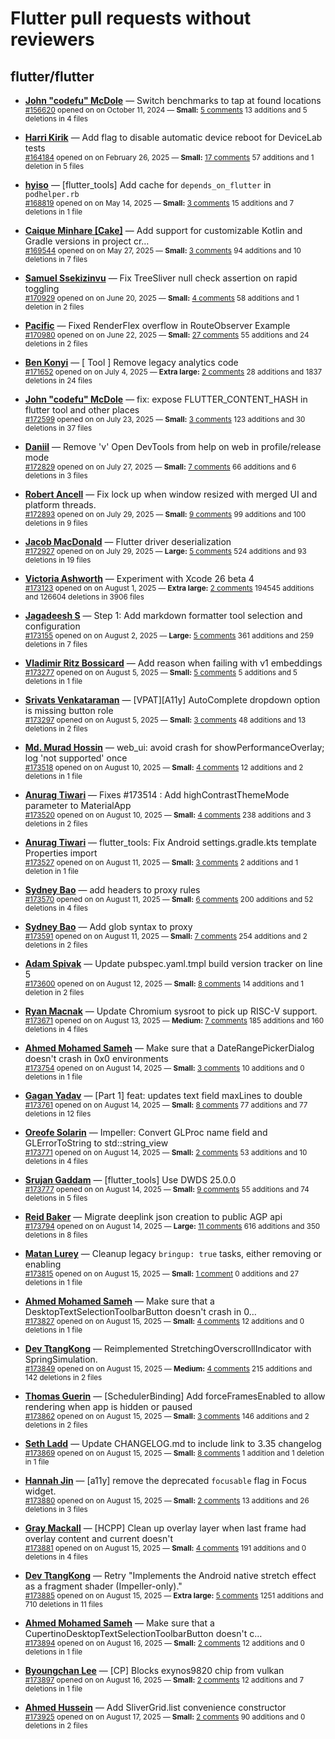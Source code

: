 # Flutter pull requests without reviewers

## flutter/flutter

* **[John "codefu" McDole](https://github.com/jtmcdole)** &mdash; Switch benchmarks to tap at found locations<br />
  <sub>[#156620](https://github.com/flutter/flutter/pull/156620) opened on on October 11, 2024 &mdash; **Small:** [5 comments](https://github.com/flutter/flutter/pull/156620) 13 additions and 5 deletions in 4 files</sub><br />

* **[Harri Kirik](https://github.com/harri35)** &mdash; Add flag to disable automatic device reboot for DeviceLab tests<br />
  <sub>[#164184](https://github.com/flutter/flutter/pull/164184) opened on on February 26, 2025 &mdash; **Small:** [17 comments](https://github.com/flutter/flutter/pull/164184) 57 additions and 1 deletion in 5 files</sub><br />

* **[hyiso](https://github.com/hyiso)** &mdash; [flutter_tools] Add cache for `depends_on_flutter` in `podhelper.rb`<br />
  <sub>[#168819](https://github.com/flutter/flutter/pull/168819) opened on on May 14, 2025 &mdash; **Small:** [3 comments](https://github.com/flutter/flutter/pull/168819) 15 additions and 7 deletions in 1 file</sub><br />

* **[Caique Minhare [Cake]](https://github.com/ca-ke)** &mdash; Add support for customizable Kotlin and Gradle versions in project cr…<br />
  <sub>[#169544](https://github.com/flutter/flutter/pull/169544) opened on on May 27, 2025 &mdash; **Small:** [3 comments](https://github.com/flutter/flutter/pull/169544) 94 additions and 10 deletions in 7 files</sub><br />

* **[Samuel Ssekizinvu](https://github.com/samuelkchris)** &mdash; Fix TreeSliver null check assertion on rapid toggling<br />
  <sub>[#170929](https://github.com/flutter/flutter/pull/170929) opened on on June 20, 2025 &mdash; **Small:** [4 comments](https://github.com/flutter/flutter/pull/170929) 58 additions and 1 deletion in 2 files</sub><br />

* **[Pacific](https://github.com/prash4931)** &mdash; Fixed RenderFlex overflow in RouteObserver Example<br />
  <sub>[#170980](https://github.com/flutter/flutter/pull/170980) opened on on June 22, 2025 &mdash; **Small:** [27 comments](https://github.com/flutter/flutter/pull/170980) 55 additions and 24 deletions in 2 files</sub><br />

* **[Ben Konyi](https://github.com/bkonyi)** &mdash; [ Tool ] Remove legacy analytics code<br />
  <sub>[#171652](https://github.com/flutter/flutter/pull/171652) opened on on July 4, 2025 &mdash; **Extra large:** [2 comments](https://github.com/flutter/flutter/pull/171652) 28 additions and 1837 deletions in 24 files</sub><br />

* **[John "codefu" McDole](https://github.com/jtmcdole)** &mdash; fix: expose FLUTTER_CONTENT_HASH in flutter tool and other places<br />
  <sub>[#172599](https://github.com/flutter/flutter/pull/172599) opened on on July 23, 2025 &mdash; **Small:** [3 comments](https://github.com/flutter/flutter/pull/172599) 123 additions and 30 deletions in 37 files</sub><br />

* **[Daniil](https://github.com/danwirele)** &mdash; Remove 'v' Open DevTools from help on web in profile/release mode<br />
  <sub>[#172829](https://github.com/flutter/flutter/pull/172829) opened on on July 27, 2025 &mdash; **Small:** [7 comments](https://github.com/flutter/flutter/pull/172829) 66 additions and 6 deletions in 3 files</sub><br />

* **[Robert Ancell](https://github.com/robert-ancell)** &mdash; Fix lock up when window resized with merged UI and platform threads.<br />
  <sub>[#172893](https://github.com/flutter/flutter/pull/172893) opened on on July 29, 2025 &mdash; **Small:** [9 comments](https://github.com/flutter/flutter/pull/172893) 99 additions and 100 deletions in 9 files</sub><br />

* **[Jacob MacDonald](https://github.com/jakemac53)** &mdash; Flutter driver deserialization<br />
  <sub>[#172927](https://github.com/flutter/flutter/pull/172927) opened on on July 29, 2025 &mdash; **Large:** [5 comments](https://github.com/flutter/flutter/pull/172927) 524 additions and 93 deletions in 19 files</sub><br />

* **[Victoria Ashworth](https://github.com/vashworth)** &mdash; Experiment with Xcode 26 beta 4<br />
  <sub>[#173123](https://github.com/flutter/flutter/pull/173123) opened on on August 1, 2025 &mdash; **Extra large:** [2 comments](https://github.com/flutter/flutter/pull/173123) 194545 additions and 126604 deletions in 3906 files</sub><br />

* **[Jagadeesh S](https://github.com/jagadeesh8682)** &mdash; Step 1: Add markdown formatter tool selection and configuration<br />
  <sub>[#173155](https://github.com/flutter/flutter/pull/173155) opened on on August 2, 2025 &mdash; **Large:** [5 comments](https://github.com/flutter/flutter/pull/173155) 361 additions and 259 deletions in 7 files</sub><br />

* **[Vladimir Ritz Bossicard](https://github.com/vbossica)** &mdash; Add reason when failing with v1 embeddings<br />
  <sub>[#173277](https://github.com/flutter/flutter/pull/173277) opened on on August 5, 2025 &mdash; **Small:** [5 comments](https://github.com/flutter/flutter/pull/173277) 5 additions and 5 deletions in 1 file</sub><br />

* **[Srivats Venkataraman](https://github.com/srivats22)** &mdash; [VPAT][A11y] AutoComplete dropdown option is missing button role<br />
  <sub>[#173297](https://github.com/flutter/flutter/pull/173297) opened on on August 5, 2025 &mdash; **Small:** [3 comments](https://github.com/flutter/flutter/pull/173297) 48 additions and 13 deletions in 2 files</sub><br />

* **[Md. Murad Hossin](https://github.com/muradhossin)** &mdash; web_ui: avoid crash for showPerformanceOverlay; log 'not supported' once<br />
  <sub>[#173518](https://github.com/flutter/flutter/pull/173518) opened on on August 10, 2025 &mdash; **Small:** [4 comments](https://github.com/flutter/flutter/pull/173518) 12 additions and 2 deletions in 1 file</sub><br />

* **[Anurag Tiwari](https://github.com/AnuragTiwari1508)** &mdash; Fixes #173514 : Add highContrastThemeMode parameter to MaterialApp<br />
  <sub>[#173520](https://github.com/flutter/flutter/pull/173520) opened on on August 10, 2025 &mdash; **Small:** [4 comments](https://github.com/flutter/flutter/pull/173520) 238 additions and 3 deletions in 2 files</sub><br />

* **[Anurag Tiwari](https://github.com/AnuragTiwari1508)** &mdash; flutter_tools: Fix Android settings.gradle.kts template Properties import<br />
  <sub>[#173527](https://github.com/flutter/flutter/pull/173527) opened on on August 11, 2025 &mdash; **Small:** [3 comments](https://github.com/flutter/flutter/pull/173527) 2 additions and 1 deletion in 1 file</sub><br />

* **[Sydney Bao](https://github.com/SydneyBao)** &mdash; add headers to proxy rules<br />
  <sub>[#173570](https://github.com/flutter/flutter/pull/173570) opened on on August 11, 2025 &mdash; **Small:** [6 comments](https://github.com/flutter/flutter/pull/173570) 200 additions and 52 deletions in 4 files</sub><br />

* **[Sydney Bao](https://github.com/SydneyBao)** &mdash; Add glob syntax to proxy<br />
  <sub>[#173591](https://github.com/flutter/flutter/pull/173591) opened on on August 11, 2025 &mdash; **Small:** [7 comments](https://github.com/flutter/flutter/pull/173591) 254 additions and 2 deletions in 2 files</sub><br />

* **[Adam Spivak](https://github.com/Spivak-adam)** &mdash; Update pubspec.yaml.tmpl build version tracker on line 5<br />
  <sub>[#173600](https://github.com/flutter/flutter/pull/173600) opened on on August 12, 2025 &mdash; **Small:** [8 comments](https://github.com/flutter/flutter/pull/173600) 14 additions and 1 deletion in 2 files</sub><br />

* **[Ryan Macnak](https://github.com/rmacnak-google)** &mdash; Update Chromium sysroot to pick up RISC-V support.<br />
  <sub>[#173671](https://github.com/flutter/flutter/pull/173671) opened on on August 13, 2025 &mdash; **Medium:** [7 comments](https://github.com/flutter/flutter/pull/173671) 185 additions and 160 deletions in 4 files</sub><br />

* **[Ahmed Mohamed Sameh](https://github.com/ahmedsameha1)** &mdash; Make sure that a DateRangePickerDialog doesn't crash in 0x0 environments<br />
  <sub>[#173754](https://github.com/flutter/flutter/pull/173754) opened on on August 14, 2025 &mdash; **Small:** [3 comments](https://github.com/flutter/flutter/pull/173754) 10 additions and 0 deletions in 1 file</sub><br />

* **[Gagan Yadav](https://github.com/gaganyadav80)** &mdash; [Part 1] feat: updates text field maxLines to double<br />
  <sub>[#173761](https://github.com/flutter/flutter/pull/173761) opened on on August 14, 2025 &mdash; **Small:** [8 comments](https://github.com/flutter/flutter/pull/173761) 77 additions and 77 deletions in 12 files</sub><br />

* **[Oreofe Solarin](https://github.com/DEVSOG12)** &mdash; Impeller: Convert GLProc name field and GLErrorToString to std::string_view<br />
  <sub>[#173771](https://github.com/flutter/flutter/pull/173771) opened on on August 14, 2025 &mdash; **Small:** [2 comments](https://github.com/flutter/flutter/pull/173771) 53 additions and 10 deletions in 4 files</sub><br />

* **[Srujan Gaddam](https://github.com/srujzs)** &mdash; [flutter_tools] Use DWDS 25.0.0<br />
  <sub>[#173777](https://github.com/flutter/flutter/pull/173777) opened on on August 14, 2025 &mdash; **Small:** [9 comments](https://github.com/flutter/flutter/pull/173777) 55 additions and 74 deletions in 5 files</sub><br />

* **[Reid Baker](https://github.com/reidbaker)** &mdash; Migrate deeplink json creation to public AGP api<br />
  <sub>[#173794](https://github.com/flutter/flutter/pull/173794) opened on on August 14, 2025 &mdash; **Large:** [11 comments](https://github.com/flutter/flutter/pull/173794) 616 additions and 350 deletions in 8 files</sub><br />

* **[Matan Lurey](https://github.com/matanlurey)** &mdash; Cleanup legacy `bringup: true` tasks, either removing or enabling<br />
  <sub>[#173815](https://github.com/flutter/flutter/pull/173815) opened on on August 15, 2025 &mdash; **Small:** [1 comment](https://github.com/flutter/flutter/pull/173815) 0 additions and 27 deletions in 1 file</sub><br />

* **[Ahmed Mohamed Sameh](https://github.com/ahmedsameha1)** &mdash; Make sure that a DesktopTextSelectionToolbarButton doesn't crash in 0…<br />
  <sub>[#173827](https://github.com/flutter/flutter/pull/173827) opened on on August 15, 2025 &mdash; **Small:** [4 comments](https://github.com/flutter/flutter/pull/173827) 12 additions and 0 deletions in 1 file</sub><br />

* **[Dev TtangKong](https://github.com/MTtankkeo)** &mdash; Reimplemented StretchingOverscrollIndicator with SpringSimulation.<br />
  <sub>[#173849](https://github.com/flutter/flutter/pull/173849) opened on on August 15, 2025 &mdash; **Medium:** [4 comments](https://github.com/flutter/flutter/pull/173849) 215 additions and 142 deletions in 2 files</sub><br />

* **[Thomas Guerin](https://github.com/tguerin)** &mdash; [SchedulerBinding] Add forceFramesEnabled to allow rendering when app is hidden or paused<br />
  <sub>[#173862](https://github.com/flutter/flutter/pull/173862) opened on on August 15, 2025 &mdash; **Small:** [3 comments](https://github.com/flutter/flutter/pull/173862) 146 additions and 2 deletions in 2 files</sub><br />

* **[Seth Ladd](https://github.com/sethladd)** &mdash; Update CHANGELOG.md to include link to 3.35 changelog<br />
  <sub>[#173869](https://github.com/flutter/flutter/pull/173869) opened on on August 15, 2025 &mdash; **Small:** [8 comments](https://github.com/flutter/flutter/pull/173869) 1 addition and 1 deletion in 1 file</sub><br />

* **[Hannah Jin](https://github.com/hannah-hyj)** &mdash; [a11y] remove the deprecated `focusable` flag in Focus widget. <br />
  <sub>[#173880](https://github.com/flutter/flutter/pull/173880) opened on on August 15, 2025 &mdash; **Small:** [2 comments](https://github.com/flutter/flutter/pull/173880) 13 additions and 26 deletions in 3 files</sub><br />

* **[Gray Mackall](https://github.com/gmackall)** &mdash; [HCPP] Clean up overlay layer when last frame had overlay content and current doesn't<br />
  <sub>[#173881](https://github.com/flutter/flutter/pull/173881) opened on on August 15, 2025 &mdash; **Small:** [4 comments](https://github.com/flutter/flutter/pull/173881) 191 additions and 0 deletions in 4 files</sub><br />

* **[Dev TtangKong](https://github.com/MTtankkeo)** &mdash; Retry "Implements the Android native stretch effect as a fragment shader (Impeller-only)."<br />
  <sub>[#173885](https://github.com/flutter/flutter/pull/173885) opened on on August 15, 2025 &mdash; **Extra large:** [5 comments](https://github.com/flutter/flutter/pull/173885) 1251 additions and 710 deletions in 11 files</sub><br />

* **[Ahmed Mohamed Sameh](https://github.com/ahmedsameha1)** &mdash; Make sure that a CupertinoDesktopTextSelectionToolbarButton doesn't c…<br />
  <sub>[#173894](https://github.com/flutter/flutter/pull/173894) opened on on August 16, 2025 &mdash; **Small:** [2 comments](https://github.com/flutter/flutter/pull/173894) 12 additions and 0 deletions in 1 file</sub><br />

* **[Byoungchan Lee](https://github.com/bc-lee)** &mdash; [CP] Blocks exynos9820 chip from vulkan<br />
  <sub>[#173897](https://github.com/flutter/flutter/pull/173897) opened on on August 16, 2025 &mdash; **Small:** [2 comments](https://github.com/flutter/flutter/pull/173897) 12 additions and 7 deletions in 1 file</sub><br />

* **[Ahmed Hussein](https://github.com/ahmeddhus)** &mdash; Add SliverGrid.list convenience constructor<br />
  <sub>[#173925](https://github.com/flutter/flutter/pull/173925) opened on on August 17, 2025 &mdash; **Small:** [2 comments](https://github.com/flutter/flutter/pull/173925) 90 additions and 0 deletions in 2 files</sub><br />

